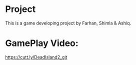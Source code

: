 # Project
This is a game developing project by Farhan, Shimla & Ashiq.

# GamePlay Video:
https://cutt.ly/DeadIsland2_git
